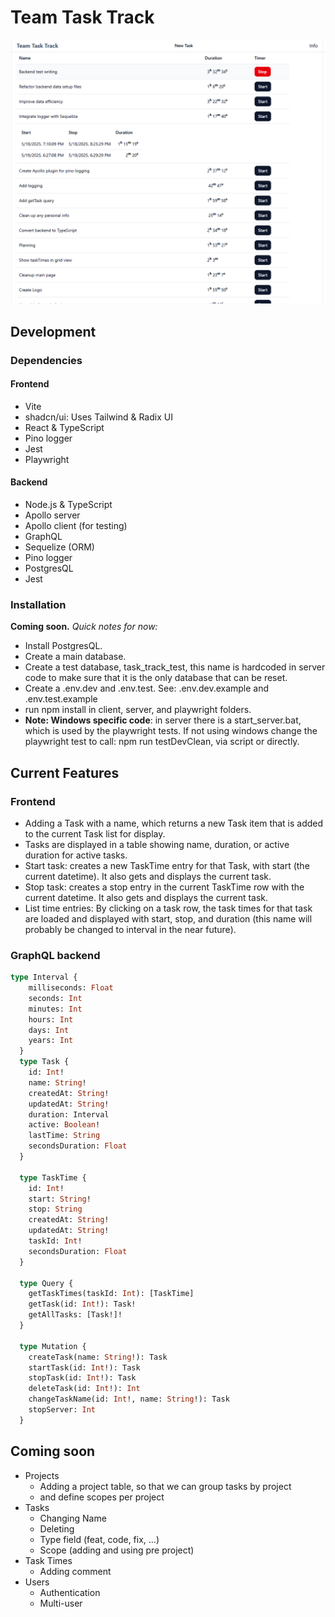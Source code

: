 # Team Task Track

![screen](screen.png)

## Development

### Dependencies

#### Frontend

- Vite
- shadcn/ui: Uses Tailwind & Radix UI
- React & TypeScript
- Pino logger
- Jest
- Playwright

#### Backend

- Node.js & TypeScript
- Apollo server
- Apollo client (for testing)
- GraphQL
- Sequelize (ORM)
- Pino logger
- PostgresQL
- Jest

### Installation

**Coming soon.**
_Quick notes for now:_

- Install PostgresQL.
- Create a main database.
- Create a test database, task_track_test, this name is hardcoded in server code to make sure that it is the only database that can be reset.
- Create a .env.dev and .env.test. See: .env.dev.example and .env.test.example
- run npm install in client, server, and playwright folders.
- **Note: Windows specific code**: in server there is a start_server.bat, which is used by the playwright tests. If not using windows change the playwright test to call: npm run testDevClean, via script or directly.

## Current Features

### Frontend

- Adding a Task with a name, which returns a new Task item that is added to the current Task list for display.
- Tasks are displayed in a table showing name, duration, or active duration for active tasks.
- Start task: creates a new TaskTime entry for that Task, with start (the current datetime). It also gets and displays the current task.
- Stop task: creates a stop entry in the current TaskTime row with the current datetime. It also gets and displays the current task.
- List time entries: By clicking on a task row, the task times for that task are loaded and displayed with start, stop, and duration (this name will probably be changed to interval in the near future).

### GraphQL backend

```GraphQL
type Interval {
    milliseconds: Float
    seconds: Int
    minutes: Int
    hours: Int
    days: Int
    years: Int
  }
  type Task {
    id: Int!
    name: String!
    createdAt: String!
    updatedAt: String!
    duration: Interval
    active: Boolean!
    lastTime: String
    secondsDuration: Float
  }

  type TaskTime {
    id: Int!
    start: String!
    stop: String
    createdAt: String!
    updatedAt: String!
    taskId: Int!
    secondsDuration: Float
  }

  type Query {
    getTaskTimes(taskId: Int): [TaskTime]
    getTask(id: Int!): Task!
    getAllTasks: [Task!]!
  }

  type Mutation {
    createTask(name: String!): Task
    startTask(id: Int!): Task
    stopTask(id: Int!): Task
    deleteTask(id: Int!): Int
    changeTaskName(id: Int!, name: String!): Task
    stopServer: Int
  }
```

## Coming soon

- Projects
  - Adding a project table, so that we can group tasks by project
  - and define scopes per project
- Tasks
  - Changing Name
  - Deleting
  - Type field (feat, code, fix, ...)
  - Scope (adding and using pre project)
- Task Times
  - Adding comment
- Users
  - Authentication
  - Multi-user
